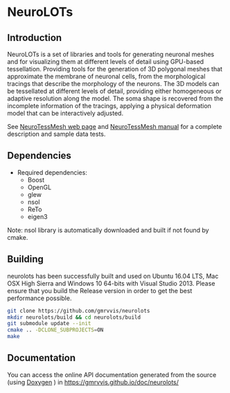 NeuroLOTs
=====================================================

## Introduction
NeuroLOTs is a set of libraries and tools for generating neuronal meshes and for
visualizing them at different levels of detail using GPU-based tessellation.
Providing tools for the generation of 3D polygonal meshes that approximate the
membrane of neuronal cells, from the morphological tracings that describe the
morphology of the neurons. The 3D models can be tessellated at different levels
of detail, providing either homogeneous or adaptive resolution along the model.
The soma shape is recovered from the incomplete information of the tracings,
applying a physical deformation model that can be interactively adjusted.

See [NeuroTessMesh web page](http://gmrv.es/neurotessmesh/) and
[NeuroTessMesh  manual](http://gmrv.es/neurotessmesh/NeuroTessMeshUserManual.pdf)
for a complete description and sample data tests.

## Dependencies

* Required dependencies:
    * Boost
    * OpenGL
    * glew
    * nsol
    * ReTo
    * eigen3

Note: nsol library is automatically downloaded and built if not found by cmake.

## Building

neurolots has been successfully built and used on Ubuntu 16.04 LTS, Mac OSX High
Sierra and Windows 10 64-bits with Visual Studio 2013. Please ensure that you
build the Release version in order to get the best performance possible.

```bash
git clone https://github.com/gmrvvis/neurolots
mkdir neurolots/build && cd neurolots/build
git submodule update --init
cmake .. -DCLONE_SUBPROJECTS=ON
make
```

## Documentation

You can access the online API documentation generated from the source
(using [Doxygen](http://doxygen.org/) ) in
https://gmrvvis.github.io/doc/neurolots/
